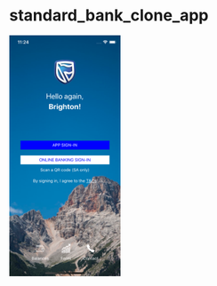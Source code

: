 # standard_bank_clone_app

<img src="./src/assets/images/screenshots/screenshot1.png"
     alt="Markdown Monster icon"
     style="float: left; margin-right: 10px;" width="200" />
